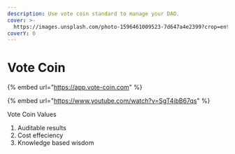 ```yaml
---
description: Use vote coin standard to manage your DAO.
cover: >-
  https://images.unsplash.com/photo-1596461009523-7d647a4e2399?crop=entropy&cs=srgb&fm=jpg&ixid=MnwxOTcwMjR8MHwxfHNlYXJjaHwzfHx3aXNkb218ZW58MHx8fHwxNjM4NDc2MTY3&ixlib=rb-1.2.1&q=85
coverY: 0
---
```


# Vote Coin

{% embed url="https://app.vote-coin.com" %}

{% embed url="https://www.youtube.com/watch?v=SgT4ibB67qs" %}

Vote Coin Values

1. Auditable results
2. Cost effeciency
3. Knowledge based wisdom
